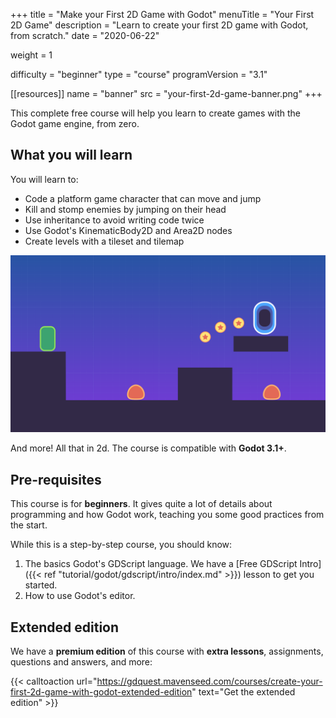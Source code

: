 +++
title = "Make your First 2D Game with Godot"
menuTitle = "Your First 2D Game"
description = "Learn to create your first 2D game with Godot, from scratch."
date = "2020-06-22"

weight = 1

difficulty = "beginner"
type = "course"
programVersion = "3.1"

[[resources]]
name = "banner"
src = "your-first-2d-game-banner.png"
+++

This complete free course will help you learn to create games with the Godot game engine, from zero.

## What you will learn

You will learn to:

- Code a platform game character that can move and jump
- Kill and stomp enemies by jumping on their head
- Use inheritance to avoid writing code twice
- Use Godot's KinematicBody2D and Area2D nodes
- Create levels with a tileset and tilemap

![Result game screenshot](./project-screenshot.png)

And more! All that in 2d. The course is compatible with **Godot 3.1+**.

## Pre-requisites

This course is for **beginners**. It gives quite a lot of details about programming and how Godot work, teaching you some good practices from the start.

While this is a step-by-step course, you should know:

1. The basics Godot's GDScript language. We have a [Free GDScript Intro]({{< ref "tutorial/godot/gdscript/intro/index.md" >}}) lesson to get you started.
2. How to use Godot's editor.

## Extended edition

We have a **premium edition** of this course with **extra lessons**, assignments, questions and answers, and more:

{{< calltoaction url="https://gdquest.mavenseed.com/courses/create-your-first-2d-game-with-godot-extended-edition" text="Get the extended edition" >}}

